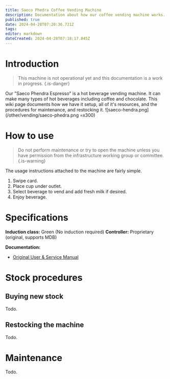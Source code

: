 ```yaml
---
title: Saeco Phedra Coffee Vending Machine
description: Documentation about how our coffee vending machine works.
published: true
date: 2024-04-28T07:20:36.721Z
tags: 
editor: markdown
dateCreated: 2024-04-28T07:18:17.845Z
---
```


# Introduction
> This machine is not operational yet and this documentation is a work in progress.
{.is-danger}


Our "Saeco Phendra Espresso" is a hot beverage vending machine. It can make many types of hot beverages including coffee and chocolate. This wiki page documents how we have it setup, all of it's resources, and the procedures for maintenance, and restocking it.
![saeco-hendra.png](/other/vending/saeco-phedra.png =x300)

# How to use
> Do not perform maintenance or try to open the machine unless you have permission from the infrastructure working group or committee.
{.is-warning}

The usage instructions attached to the machine are fairly simple.

1. Swipe card.
2. Place cup under outlet.
3. Select beverage to vend and add fresh milk if desired.
4. Enjoy beverage.


# Specifications
**Induction class:** Green (No induction required)
**Controller:** Proprietary (original, supports MDB)

**Documentation:**

* [Original User & Service Manual](/other/vending/saeco-phedra-user-manual-and-maintenance.pdf)

# Stock procedures
## Buying new stock
Todo.

## Restocking the machine
Todo.

# Maintenance
Todo.
